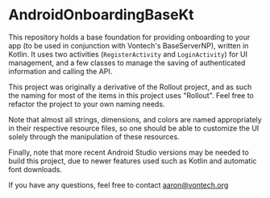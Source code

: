 # AndroidOnboardingBaseKt

This repository holds a base foundation for providing onboarding to your app (to be used in conjunction with 
Vontech's BaseServerNP), written in Kotlin. It uses two activities (`RegisterActivity` and `LoginActivity`) for UI management, and
a few classes to manage the saving of authenticated information and calling the API.

This project was originally a derivative of the Rollout project, and as such the naming for most of the items
in this project uses "Rollout". Feel free to refactor the project to your own naming needs.

Note that almost all strings, dimensions, and colors are named appropriately in their respective resource files,
so one should be able to customize the UI solely through the manipulation of these resources.

Finally, note that more recent Android Studio versions may be needed to build this project, due to newer features
used such as Kotlin and automatic font downloads.

If you have any questions, feel free to contact aaron@vontech.org
